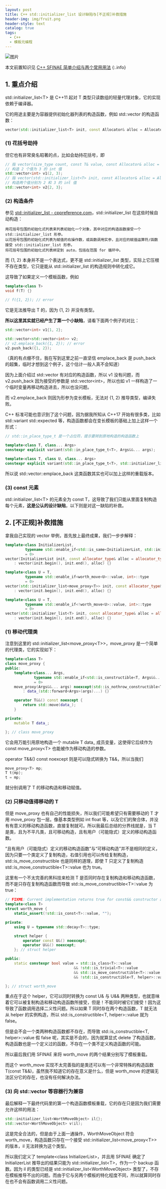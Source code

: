 ```yaml
---
layout: post
title: C++ std::initializer_list 设计缺陷与[不正规]补救措施
header-img: img/fruit.png
header-style: text
catalog: true
tags:
  - C++
  - 模板元编程
---
```


![图片](/img/fruit.png)

本文前置知识见 [C++ SFINAE 简单介绍与两个常用用法](https://namespaceciel.github.io/2024/09/04/SFINAE/)
{:.info}

## 1. 重点介绍

std::initializer_list\<T> 是 C++11 起对 T 类型只读数组的轻量代理对象，它的实现依赖于编译器。

它的用途主要是为容器提供初始化器列表的构造函数，例如 std::vector 的构造函数：

```cpp
vector(std::initializer_list<T> init, const Allocator& alloc = Allocator());
```

### (1) 花括号劫持

但它也有非常臭名昭著的点，比如会劫持花括号，即

```cpp
// 指 vector(size_type count, const T& value, const Allocator& alloc = Allocator());
// 构造 2 个值为 3 的 int 值
std::vector<int> v1(2, 3);
// 指 vector(std::initializer_list<T> init, const Allocator& alloc = Allocator());
// 构造两个值分别为 2 和 3 的 int 值
std::vector<int> v2{2, 3};
```

### (2) 构造条件

参见 [std::initializer_list - cppreference.com](https://zh.cppreference.com/w/cpp/utility/initializer_list)，std::initializer_list 在这些时候自动构造：

    用花括号包围的初始化式列表来列表初始化一个对象，其中对应的构造函数接受一个 std::initializer_list 形参。
    以花括号包围的初始化式列表为赋值的右操作数，或函数调用实参，且对应的赋值运算符/函数接受 std::initializer_list 形参。
    将花括号包围的初始化式列表绑定到 auto，包括在范围 for 循环中。

而 {1, 2} 本身并不是一个表达式，更不是 std::initializer_list 类型，实际上它压根不存在类型，它只是能从 std::initializer_list 的构造规则中转化成它。

这导致了如果定义一个模板函数，例如

```cpp
template<class T>
void f(T) {}

// f({1, 2}); // error
```

它是无法推导出 T 的，因为 {1, 2} 并没有类型。

**所以这里其实就已经产生了第一个小缺陷**，请看下面两个例子的对比：

```cpp
std::vector<int> v1{1, 2};

std::vector<std::vector<int>> v2;
// v2.emplace_back({1, 2}); // error
v2.push_back({1, 2});
```

（真的有点绷不住，我在写到这里之前一直坚信 emplace_back 是 push_back 的超集，临时才想到这个例子，这个估计一般人真不会知道）

因为上面介绍过 std::vector 有对应的构造函数，所以 v1 没有问题，而 v2.push_back 因为接受的参数是 std::vector\<int>，所以也如 v1 一样构造了一个临时变量再移动构造进去，所以也没问题。

而 v2.emplace_back 则因为形参为变长模板，无法对 {1, 2} 推导类型，编译失败。

C++ 标准可能也意识到了这个问题，因为据我所知从 C++17 开始有很多类，比如 std::variant std::expected 等，构造函数都会在变长模板的基础上加上这样一个形式：

```cpp
// std::in_place_type_t 是一个占位符，提示要转到原地构造的构造函数上

template<class T, class... Args>
constexpr explicit variant(std::in_place_type_t<T>, Args&&... args);

template<class T, class U, class... Args>
constexpr explicit variant(std::in_place_type_t<T>, std::initializer_list<U> il, Args&&... args); // 专门为了 {...} 的正确转换
```

所以说 std::vector::emplace_back 这类函数其实也可以加上这样的重载版本。

### (3) const 元素

std::initializer_list\<T> 的元素全为 const T，这导致了我们只能从里面复制构造每个元素，**这是公认的设计缺陷**，以下则是对这一缺陷的补救。

## 2. \[不正规]补救措施

拿我自己实现的 vector 举例，首先放上最终成果，我们一步步解释：

```cpp
template<class InitializerList,
         typename std::enable_if<std::is_same<InitializerList, std::initializer_list<T>>::value, int>::type
         = 0>
vector(InitializerList init, const allocator_type& alloc = allocator_type())
    : vector(init.begin(), init.end(), alloc) {}

template<class U = T,
         typename std::enable_if<worth_move<U>::value, int>::type
         = 0>
vector(std::initializer_list<move_proxy<T>> init, const allocator_type& alloc = allocator_type())
    : vector(init.begin(), init.end(), alloc) {}

template<class U = T,
         typename std::enable_if<!worth_move<U>::value, int>::type
         = 0>
vector(std::initializer_list<T> init, const allocator_type& alloc = allocator_type())
    : vector(init.begin(), init.end(), alloc) {}
```

### (1) 移动代理类

注意到这里的 std::initializer_list\<move_proxy\<T>>，move_proxy 是一个简单的代理类，它的实现如下：

```cpp
template<class T>
class move_proxy {
public:
    template<class... Args,
             typename std::enable_if<std::is_constructible<T, Args&&...>::value, int>::type
             = 0>
    move_proxy(Args&&... args) noexcept(std::is_nothrow_constructible<T, Args&&...>::value)
        : data_(std::forward<Args>(args)...) {}

    operator T&&() const noexcept {
        return std::move(data_);
    }

private:
    mutable T data_;

}; // class move_proxy
```

它会用万能引用原地构造一个 mutable T data_ 成员变量，这使得它后续作为 const move_proxy\<T> 也能被作为移动构造的参数。

operator T&&() const noexcept 则是可以隐式转换为 T&&，所以当我们

```cpp
move_proxy<T> mp;
T t{mp};
t = mp;
```

就分别调用了 T 的移动构造和移动赋值。

### (2) 只移动值得移动的 T

但是 move_proxy 也有自己的性能损失，所以我们可能希望只有需要移动的 T 才用 move_proxy 包一层。像基本类型例如 int float 等，以及它们的聚合体，并没有有意义的移动构造函数，直接复制就可。所以我最后总结的分界线就是，当 T 是类，且为不平凡类，且可移动构造，且有用户（可能隐式）定义的移动构造函数。

“且有用户（可能隐式）定义的移动构造函数”与“可移动构造”并不是相同的定义，因为只要一个类定义了复制构造，右值引用也可以传给复制构造，std::is_move_constructible 也是同样的道理，即使 T 只定义了复制构造 std::is_move_constructible\<T>::value 也为 true。

这里有一个不太完善的黑科技来检测 T 是否同时存在复制构造和移动构造函数，而不是只存在复制构造函数而导致 std::is_move_constructible\<T>::value 为 true：

```cpp
// FIXME: Current implementation returns true for const&& constructor and assignment.
template<class T>
struct worth_move {
    static_assert(!std::is_const<T>::value, "");

private:
    using U = typename std::decay<T>::type;

    struct helper {
        operator const U&() noexcept;
        operator U&&() noexcept;
    }; // struct helper

public:
    static constexpr bool value = std::is_class<T>::value 
                               && !std::is_trivial<T>::value
                               && std::is_move_constructible<T>::value
                               && !std::is_constructible<T, helper>::value;

}; // struct worth_move
```

重点在于这个 helper，它可以同时转换为 const U& 与 U&& 两种类型，也就意味着它可以被复制构造和移动构造函数所接受，但是！不能同时被它们接受！因为这导致了函数调用选择二义性问题。所以如果 T 同时存在两个构造函数，T 就无法从 helper 的实例构造，所以 std::is_constructible\<T, helper>::value 就为 false。

但是会不会一个类两种构造函数都不存在，而导致 std::is_constructible\<T, helper>::value 假 false 呢，其实是不会的，因为就算显式 delete 了构造函数，构造函数也是一个定义过的函数，不存在一个类不定义构造函数的可能。

所以最后我们用 SFINAE 来将 worth_move 的两个结果分别写了模板重载。

而这个 worth_move 实现不太完善指的是类还可以有一个非常特殊的构造函数 T(const T&&)，虽然我不知道它的存在意义是什么，但是 worth_move 的逻辑无法区分它的存在，也没有任何解决办法。

### (3) 向 std::vector 等容器行为兼容

最后解释一下最终代码里的第一个构造函数模板重载，它的存在只是因为我们需要允许这样的用法：

```cpp
std::initializer_list<WorthMoveObject> il{};
std::vector<WorthMoveObject> v(il);
```

这是完全合法的，但是由于上面一通操作，WorthMoveObject 符合 worth_move，构造函数只存在一个接受 std::initializer_list\<move_proxy\<T>> 的版本，il 无法转换为这个类型。

所以我们定义了 template\<class InitializerList>，并且用 SFINAE 确定了 InitializerList 推导出的结果只能为 std::initializer_list\<T>，作为一个 backup 函数。因为 il 的类型已经是 std::initializer_list\<WorthMoveObject> 类型了，不存在模板推导不出的问题。而由于它与另两个模板的特化程度不同，所以就算同时存在也不会有函数调用二义性问题。
